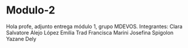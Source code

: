 # Modulo-2
Hola profe, adjunto entrega módulo 1, grupo MDEVOS. Integrantes:
Clara Salvatore
Alejo López
Emilia Trad
Francisca Marini
Josefina Spigolon
Yazane Dely
